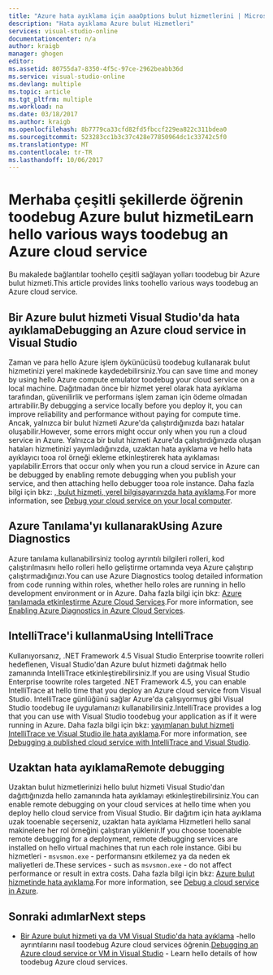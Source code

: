 ```yaml
---
title: "Azure hata ayıklama için aaaOptions bulut hizmetlerini | Microsoft Docs"
description: "Hata ayıklama Azure bulut Hizmetleri"
services: visual-studio-online
documentationcenter: n/a
author: kraigb
manager: ghogen
editor: 
ms.assetid: 80755da7-8350-4f5c-97ce-2962beabb36d
ms.service: visual-studio-online
ms.devlang: multiple
ms.topic: article
ms.tgt_pltfrm: multiple
ms.workload: na
ms.date: 03/18/2017
ms.author: kraigb
ms.openlocfilehash: 8b7779ca33cfd82fd5fbccf229ea822c311bdea0
ms.sourcegitcommit: 523283cc1b3c37c428e77850964dc1c33742c5f0
ms.translationtype: MT
ms.contentlocale: tr-TR
ms.lasthandoff: 10/06/2017
---
```

# <a name="learn-hello-various-ways-toodebug-an-azure-cloud-service"></a><span data-ttu-id="36b15-103">Merhaba çeşitli şekillerde öğrenin toodebug Azure bulut hizmeti</span><span class="sxs-lookup"><span data-stu-id="36b15-103">Learn hello various ways toodebug an Azure cloud service</span></span>
<span data-ttu-id="36b15-104">Bu makalede bağlantılar toohello çeşitli sağlayan yolları toodebug bir Azure bulut hizmeti.</span><span class="sxs-lookup"><span data-stu-id="36b15-104">This article provides links toohello various ways toodebug an Azure cloud service.</span></span> 

## <a name="debugging-an-azure-cloud-service-in-visual-studio"></a><span data-ttu-id="36b15-105">Bir Azure bulut hizmeti Visual Studio'da hata ayıklama</span><span class="sxs-lookup"><span data-stu-id="36b15-105">Debugging an Azure cloud service in Visual Studio</span></span>
<span data-ttu-id="36b15-106">Zaman ve para hello Azure işlem öykünücüsü toodebug kullanarak bulut hizmetinizi yerel makinede kaydedebilirsiniz.</span><span class="sxs-lookup"><span data-stu-id="36b15-106">You can save time and money by using hello Azure compute emulator toodebug your cloud service on a local machine.</span></span> <span data-ttu-id="36b15-107">Dağıtmadan önce bir hizmet yerel olarak hata ayıklama tarafından, güvenilirlik ve performans işlem zaman için ödeme olmadan artırabilir.</span><span class="sxs-lookup"><span data-stu-id="36b15-107">By debugging a service locally before you deploy it, you can improve reliability and performance without paying for compute time.</span></span> <span data-ttu-id="36b15-108">Ancak, yalnızca bir bulut hizmeti Azure'da çalıştırdığınızda bazı hatalar oluşabilir.</span><span class="sxs-lookup"><span data-stu-id="36b15-108">However, some errors might occur only when you run a cloud service in Azure.</span></span> <span data-ttu-id="36b15-109">Yalnızca bir bulut hizmeti Azure'da çalıştırdığınızda oluşan hataları hizmetinizi yayımladığınızda, uzaktan hata ayıklama ve hello hata ayıklayıcı tooa rol örneği ekleme etkinleştirerek hata ayıklaması yapılabilir.</span><span class="sxs-lookup"><span data-stu-id="36b15-109">Errors that occur only when you run a cloud service in Azure can be debugged by enabling remote debugging when you publish your service, and then attaching hello debugger tooa role instance.</span></span> <span data-ttu-id="36b15-110">Daha fazla bilgi için bkz: [, bulut hizmeti, yerel bilgisayarınızda hata ayıklama](vs-azure-tools-debug-cloud-services-virtual-machines.md#debug-your-cloud-service-on-your-local-computer).</span><span class="sxs-lookup"><span data-stu-id="36b15-110">For more information, see [Debug your cloud service on your local computer](vs-azure-tools-debug-cloud-services-virtual-machines.md#debug-your-cloud-service-on-your-local-computer).</span></span>

## <a name="using-azure-diagnostics"></a><span data-ttu-id="36b15-111">Azure Tanılama'yı kullanarak</span><span class="sxs-lookup"><span data-stu-id="36b15-111">Using Azure Diagnostics</span></span> 
<span data-ttu-id="36b15-112">Azure tanılama kullanabilirsiniz toolog ayrıntılı bilgileri rolleri, kod çalıştırılmasını hello rolleri hello geliştirme ortamında veya Azure çalıştırıp çalıştırmadığınızı.</span><span class="sxs-lookup"><span data-stu-id="36b15-112">You can use Azure Diagnostics toolog detailed information from code running within roles, whether hello roles are running in hello development environment or in Azure.</span></span> <span data-ttu-id="36b15-113">Daha fazla bilgi için bkz: [Azure tanılamada etkinleştirme Azure Cloud Services](http://go.microsoft.com/fwlink/p/?LinkId=400450).</span><span class="sxs-lookup"><span data-stu-id="36b15-113">For more information, see [Enabling Azure Diagnostics in Azure Cloud Services](http://go.microsoft.com/fwlink/p/?LinkId=400450).</span></span>

## <a name="using-intellitrace"></a><span data-ttu-id="36b15-114">IntelliTrace'i kullanma</span><span class="sxs-lookup"><span data-stu-id="36b15-114">Using IntelliTrace</span></span> 
<span data-ttu-id="36b15-115">Kullanıyorsanız, .NET Framework 4.5 Visual Studio Enterprise toowrite rolleri hedeflenen, Visual Studio'dan Azure bulut hizmeti dağıtmak hello zamanında IntelliTrace etkinleştirebilirsiniz.</span><span class="sxs-lookup"><span data-stu-id="36b15-115">If you are using Visual Studio Enterprise toowrite roles targeted .NET Framework 4.5, you can enable IntelliTrace at hello time that you deploy an Azure cloud service from Visual Studio.</span></span> <span data-ttu-id="36b15-116">IntelliTrace günlüğünü sağlar Azure'da çalışıyormuş gibi Visual Studio toodebug ile uygulamanızı kullanabilirsiniz.</span><span class="sxs-lookup"><span data-stu-id="36b15-116">IntelliTrace provides a log that you can use with Visual Studio toodebug your application as if it were running in Azure.</span></span> <span data-ttu-id="36b15-117">Daha fazla bilgi için bkz: [yayımlanan bulut hizmeti IntelliTrace ve Visual Studio ile hata ayıklama](http://go.microsoft.com/fwlink/p/?LinkId=623016).</span><span class="sxs-lookup"><span data-stu-id="36b15-117">For more information, see [Debugging a published cloud service with IntelliTrace and Visual Studio](http://go.microsoft.com/fwlink/p/?LinkId=623016).</span></span>

## <a name="remote-debugging"></a><span data-ttu-id="36b15-118">Uzaktan hata ayıklama</span><span class="sxs-lookup"><span data-stu-id="36b15-118">Remote debugging</span></span> 
<span data-ttu-id="36b15-119">Uzaktan bulut hizmetlerinizi hello bulut hizmeti Visual Studio'dan dağıttığınızda hello zamanında hata ayıklamayı etkinleştirebilirsiniz.</span><span class="sxs-lookup"><span data-stu-id="36b15-119">You can enable remote debugging on your cloud services at hello time when you deploy hello cloud service from Visual Studio.</span></span> <span data-ttu-id="36b15-120">Bir dağıtım için hata ayıklama uzak tooenable seçerseniz, uzaktan hata ayıklama Hizmetleri hello sanal makinelere her rol örneğini çalıştıran yüklenir.</span><span class="sxs-lookup"><span data-stu-id="36b15-120">If you choose tooenable remote debugging for a deployment, remote debugging services are installed on hello virtual machines that run each role instance.</span></span> <span data-ttu-id="36b15-121">Gibi bu hizmetleri - `msvsmon.exe` - performansını etkilemez ya da neden ek maliyetleri de.</span><span class="sxs-lookup"><span data-stu-id="36b15-121">These services - such as `msvsmon.exe` - do not affect performance or result in extra costs.</span></span> <span data-ttu-id="36b15-122">Daha fazla bilgi için bkz: [Azure bulut hizmetinde hata ayıklama](vs-azure-tools-debug-cloud-services-virtual-machines.md#debug-a-cloud-service-in-azure).</span><span class="sxs-lookup"><span data-stu-id="36b15-122">For more information, see [Debug a cloud service in Azure](vs-azure-tools-debug-cloud-services-virtual-machines.md#debug-a-cloud-service-in-azure).</span></span>

## <a name="next-steps"></a><span data-ttu-id="36b15-123">Sonraki adımlar</span><span class="sxs-lookup"><span data-stu-id="36b15-123">Next steps</span></span>
- <span data-ttu-id="36b15-124">[Bir Azure bulut hizmeti ya da VM Visual Studio'da hata ayıklama](./vs-azure-tools-debug-cloud-services-virtual-machines.md) -hello ayrıntılarını nasıl toodebug Azure cloud services öğrenin.</span><span class="sxs-lookup"><span data-stu-id="36b15-124">[Debugging an Azure cloud service or VM in Visual Studio](./vs-azure-tools-debug-cloud-services-virtual-machines.md) - Learn hello details of how toodebug Azure cloud services.</span></span>
